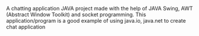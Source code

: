 A chatting application JAVA project made with the help of JAVA Swing, AWT (Abstract Window Toolkit) and socket programming. This application/program is a good example of using java.io, java.net to create chat application
